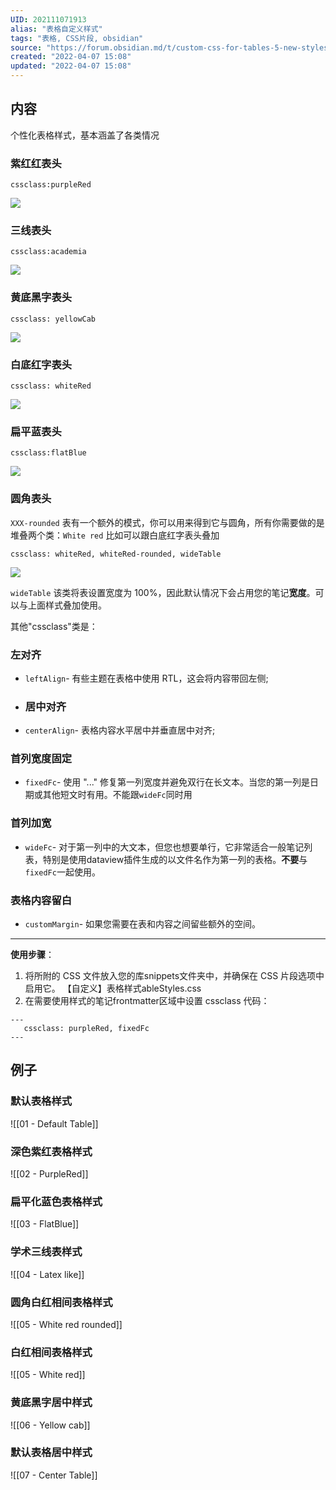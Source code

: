 ```yaml
---
UID: 202111071913
alias: "表格自定义样式"
tags: "表格, CSS片段, obsidian"
source: "https://forum.obsidian.md/t/custom-css-for-tables-5-new-styles-ready-to-use-in-your-notes/17084"
created: "2022-04-07 15:08"
updated: "2022-04-07 15:08"
---
```


## 内容
个性化表格样式，基本涵盖了各类情况

### 紫红红表头

`cssclass:purpleRed`

![](https://forum.obsidian.md/uploads/default/original/2X/2/2a323ac1ae04363c67a3888ae1017048e61a358c.png )

### 三线表头

`cssclass:academia`

![](https://forum.obsidian.md/uploads/default/original/2X/3/3698b05ba1686f75edd818d83ee8004521f7b97f.png )

### 黄底黑字表头

`cssclass: yellowCab`

![](https://forum.obsidian.md/uploads/default/original/2X/4/496148820a573990ba86cdde2787626b646635db.png )

### 白底红字表头

`cssclass: whiteRed`

![](https://forum.obsidian.md/uploads/default/original/2X/8/89b4baf17cd86e43df53f4b267b156f12bb78dec.png )

### 扁平蓝表头

`cssclass:flatBlue`

![](https://forum.obsidian.md/uploads/default/original/2X/5/5450179846690297d479cd1334fb99982af366f5.png)

### 圆角表头

`XXX-rounded`
表有一个额外的模式，你可以用来得到它与圆角，所有你需要做的是堆叠两个类：`White red`
比如可以跟白底红字表头叠加

`cssclass: whiteRed, whiteRed-rounded, wideTable`

![](https://forum.obsidian.md/uploads/default/original/2X/8/8966ab854b8c103e23c8a532b0e4bd16453692e5.png )

`wideTable` 该类将表设置宽度为 100%，因此默认情况下会占用您的笔记**宽度**。可以与上面样式叠加使用。

其他"cssclass"类是：
###  左对齐
-   `leftAlign`- 有些主题在表格中使用 RTL，这会将内容带回左侧;
- ###  居中对齐
-   `centerAlign`- 表格内容水平居中并垂直居中对齐;
### 首列宽度固定
-   `fixedFc`- 使用 "..." 修复第一列宽度并避免双行在长文本。当您的第一列是日期或其他短文时有用。不能跟`wideFc`同时用
### 首列加宽 
-   `wideFc`- 对于第一列中的大文本，但您也想要单行，它非常适合一般笔记列表，特别是使用dataview插件生成的以文件名作为第一列的表格。**不要**与`fixedFc`一起使用。
### 表格内容留白    
-   `customMargin`- 如果您需要在表和内容之间留些额外的空间。
    

---

**使用步骤**：

1.  将所附的 CSS 文件放入您的库snippets文件夹中，并确保在 CSS 片段选项中启用它。
    【自定义】表格样式ableStyles.css
2.  在需要使用样式的笔记frontmatter区域中设置 cssclass 代码：
   
```
---
   cssclass: purpleRed, fixedFc
---
```

## 例子
### 默认表格样式
![[01 - Default Table]]
### 深色紫红表格样式
![[02 - PurpleRed]]
### 扁平化蓝色表格样式
![[03 - FlatBlue]]
### 学术三线表样式
![[04 - Latex like]]
### 圆角白红相间表格样式
![[05 - White red rounded]]
### 白红相间表格样式
![[05 - White red]]
### 黄底黑字居中样式
![[06 - Yellow cab]]
### 默认表格居中样式
![[07 - Center Table]]